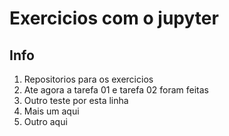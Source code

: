 # Exercicios com o jupyter

## Info

1. Repositorios para os exercicios
2. Ate agora a tarefa 01 e tarefa 02 foram feitas
3. Outro teste por esta linha
4. Mais um aqui
5. Outro aqui
